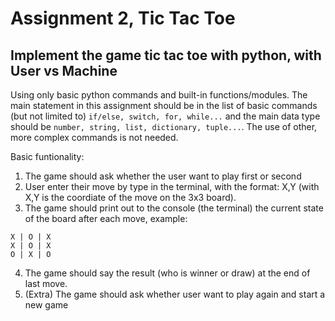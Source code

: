 # Assignment 2, Tic Tac Toe

## Implement the game tic tac toe with python, with User vs Machine

Using only basic python commands and built-in functions/modules. The main statement in this assignment should be in the list of basic commands (but not limited to) `if/else, switch, for, while...` and the main data type should be `number, string, list, dictionary, tuple...`. The use of other, more complex commands is not needed. 

Basic funtionality:

1. The game should ask whether the user want to play first or second
2. User enter their move by type in the terminal, with the format: X,Y (with X,Y is the coordiate of the move on the 3x3 board).
3. The game should print out to the console (the terminal) the current state of the board after each move, example:

```{bash}
X | O | X
X | O | X
O | X | O
```

4. The game should say the result (who is winner or draw) at the end of last move.
5. (Extra) The game should ask whether user want to play again and start a new game